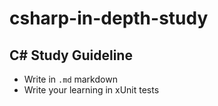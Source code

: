 # csharp-in-depth-study

## C# Study Guideline

* Write in `.md` markdown 
* Write your learning in xUnit tests

